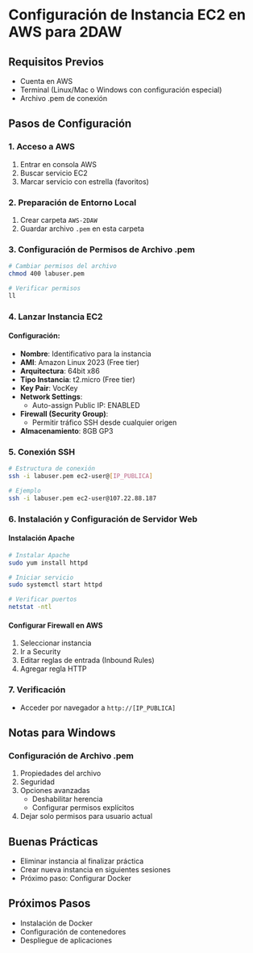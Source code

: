 # Configuración de Instancia EC2 en AWS para 2DAW

## Requisitos Previos
- Cuenta en AWS
- Terminal (Linux/Mac o Windows con configuración especial)
- Archivo .pem de conexión

## Pasos de Configuración

### 1. Acceso a AWS
1. Entrar en consola AWS
2. Buscar servicio EC2
3. Marcar servicio con estrella (favoritos)

### 2. Preparación de Entorno Local
1. Crear carpeta `AWS-2DAW`
2. Guardar archivo `.pem` en esta carpeta

### 3. Configuración de Permisos de Archivo .pem
```bash
# Cambiar permisos del archivo
chmod 400 labuser.pem

# Verificar permisos
ll
```

### 4. Lanzar Instancia EC2

#### Configuración:
- **Nombre**: Identificativo para la instancia
- **AMI**: Amazon Linux 2023 (Free tier)
- **Arquitectura**: 64bit x86
- **Tipo Instancia**: t2.micro (Free tier)
- **Key Pair**: VocKey
- **Network Settings**:
  - Auto-assign Public IP: ENABLED
- **Firewall (Security Group)**: 
  - Permitir tráfico SSH desde cualquier origen
- **Almacenamiento**: 8GB GP3

### 5. Conexión SSH
```bash
# Estructura de conexión
ssh -i labuser.pem ec2-user@[IP_PUBLICA]

# Ejemplo
ssh -i labuser.pem ec2-user@107.22.88.187
```

### 6. Instalación y Configuración de Servidor Web

#### Instalación Apache
```bash
# Instalar Apache
sudo yum install httpd

# Iniciar servicio
sudo systemctl start httpd

# Verificar puertos
netstat -ntl
```

#### Configurar Firewall en AWS
1. Seleccionar instancia
2. Ir a Security
3. Editar reglas de entrada (Inbound Rules)
4. Agregar regla HTTP

### 7. Verificación
- Acceder por navegador a `http://[IP_PUBLICA]`

## Notas para Windows

### Configuración de Archivo .pem
1. Propiedades del archivo
2. Seguridad
3. Opciones avanzadas
   - Deshabilitar herencia
   - Configurar permisos explícitos
4. Dejar solo permisos para usuario actual

## Buenas Prácticas
- Eliminar instancia al finalizar práctica
- Crear nueva instancia en siguientes sesiones
- Próximo paso: Configurar Docker

## Próximos Pasos
- Instalación de Docker
- Configuración de contenedores
- Despliegue de aplicaciones
